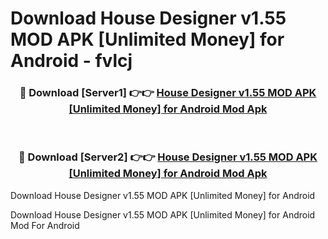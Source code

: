 # Download House Designer v1.55 MOD APK [Unlimited Money] for Android - fvlcj


<div align="center">
<h3>🔴 Download [Server1] 👉👉 <a href="https://apk-comot.site?title=House_Designer_v1.55_MOD_APK_[Unlimited_Money]_for_Android">House Designer v1.55 MOD APK [Unlimited Money] for Android Mod Apk</a></h3><br>
<h3>🔴 Download [Server2] 👉👉 <a href="https://apk-comot.site?title=House_Designer_v1.55_MOD_APK_[Unlimited_Money]_for_Android">House Designer v1.55 MOD APK [Unlimited Money] for Android Mod Apk</a></h3>
</div>



Download House Designer v1.55 MOD APK [Unlimited Money] for Android 

Download House Designer v1.55 MOD APK [Unlimited Money] for Android Mod For Android